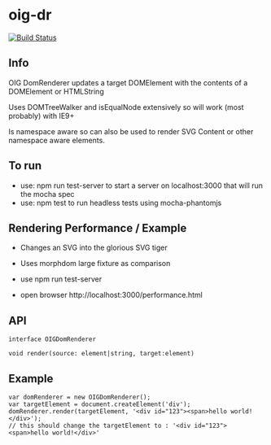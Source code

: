 # oig-dr

[![Build Status](https://travis-ci.org/shock01/oig-dr.svg?branch=master)](https://travis-ci.org/shock01/oig-dr)

## Info

OIG DomRenderer updates a target DOMElement with the contents of a DOMElement or HTMLString

Uses DOMTreeWalker and isEqualNode extensively so will work (most probably) with IE9+

Is namespace aware so can also be used to render SVG Content or other namespace aware elements.


## To run

- use: npm run test-server to start a server on localhost:3000 that will run the mocha spec
- use: npm test to run headless tests using mocha-phantomjs

## Rendering Performance / Example

- Changes an SVG into the glorious SVG tiger
- Uses morphdom large fixture as comparison

- use npm run test-server
- open browser http://localhost:3000/performance.html

## API
```
interface OIGDomRenderer

void render(source: element|string, target:element)
```

## Example
```
var domRenderer = new OIGDomRenderer();
var targetElement = document.createElement('div');
domRenderer.render(targetElement, '<div id="123"><span>hello world!</div>');
// this should change the targetElement to : '<div id="123"><span>hello world!</div>'
```




```
